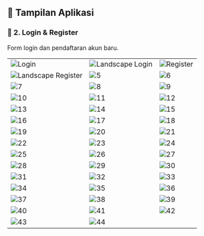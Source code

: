 ## 📸 Tampilan Aplikasi

### 🔐 2. Login & Register
Form login dan pendaftaran akun baru.

| | | |
|---|---|---|
| ![Login](app/src/main/res/drawable/Tampilan_App/file_2025-06-11_04.32.30.png) | ![Landscape Login](app/src/main/res/drawable/Tampilan_App/file_2025-06-11_04.33.22.png) | ![Register](app/src/main/res/drawable/Tampilan_App/file_2025-06-11_04.33.58.png) |
| ![Landscape Register](app/src/main/res/drawable/Tampilan_App/file_2025-06-11_04.34.39.png) | ![5](app/src/main/res/drawable/Tampilan_App/file_2025-06-11_04.36.42.png) | ![6](app/src/main/res/drawable/Tampilan_App/file_2025-06-11_04.37.22.png) |
| ![7](app/src/main/res/drawable/Tampilan_App/file_2025-06-11_04.37.49.png) | ![8](app/src/main/res/drawable/Tampilan_App/file_2025-06-11_04.38.33.png) | ![9](app/src/main/res/drawable/Tampilan_App/file_2025-06-11_04.39.26.png) |
| ![10](app/src/main/res/drawable/Tampilan_App/file_2025-06-11_04.40.16.png) | ![11](app/src/main/res/drawable/Tampilan_App/file_2025-06-11_04.40.40.png) | ![12](app/src/main/res/drawable/Tampilan_App/file_2025-06-11_04.41.04.png) |
| ![13](app/src/main/res/drawable/Tampilan_App/file_2025-06-11_04.42.20.png) | ![14](app/src/main/res/drawable/Tampilan_App/file_2025-06-11_05.27.08.png) | ![15](app/src/main/res/drawable/Tampilan_App/file_2025-06-11_05.27.29.png) |
| ![16](app/src/main/res/drawable/Tampilan_App/file_2025-06-11_05.35.46.png) | ![17](app/src/main/res/drawable/Tampilan_App/file_2025-06-11_05.37.26.png) | ![18](app/src/main/res/drawable/Tampilan_App/file_2025-06-11_05.38.00.png) |
| ![19](app/src/main/res/drawable/Tampilan_App/file_2025-06-11_05.38.25.png) | ![20](app/src/main/res/drawable/Tampilan_App/file_2025-06-11_05.38.52.png) | ![21](app/src/main/res/drawable/Tampilan_App/file_2025-06-11_05.39.35.png) |
| ![22](app/src/main/res/drawable/Tampilan_App/file_2025-06-11_05.40.01.png) | ![23](app/src/main/res/drawable/Tampilan_App/file_2025-06-11_05.40.34.png) | ![24](app/src/main/res/drawable/Tampilan_App/file_2025-06-11_05.40.49.png) |
| ![25](app/src/main/res/drawable/Tampilan_App/file_2025-06-11_05.41.23.png) | ![26](app/src/main/res/drawable/Tampilan_App/file_2025-06-11_05.41.46.png) | ![27](app/src/main/res/drawable/Tampilan_App/file_2025-06-11_05.42.07.png) |
| ![28](app/src/main/res/drawable/Tampilan_App/file_2025-06-11_05.42.26.png) | ![29](app/src/main/res/drawable/Tampilan_App/file_2025-06-11_05.42.47.png) | ![30](app/src/main/res/drawable/Tampilan_App/file_2025-06-11_05.43.09.png) |
| ![31](app/src/main/res/drawable/Tampilan_App/file_2025-06-11_05.43.29.png) | ![32](app/src/main/res/drawable/Tampilan_App/file_2025-06-11_05.44.02.png) | ![33](app/src/main/res/drawable/Tampilan_App/file_2025-06-11_05.44.22.png) |
| ![34](app/src/main/res/drawable/Tampilan_App/file_2025-06-11_05.44.51.png) | ![35](app/src/main/res/drawable/Tampilan_App/file_2025-06-11_05.45.29.png) | ![36](app/src/main/res/drawable/Tampilan_App/file_2025-06-11_05.45.46.png) |
| ![37](app/src/main/res/drawable/Tampilan_App/file_2025-06-11_05.46.04.png) | ![38](app/src/main/res/drawable/Tampilan_App/file_2025-06-11_05.46.23.png) | ![39](app/src/main/res/drawable/Tampilan_App/file_2025-06-11_05.46.40.png) |
| ![40](app/src/main/res/drawable/Tampilan_App/file_2025-06-11_05.47.01.png) | ![41](app/src/main/res/drawable/Tampilan_App/file_2025-06-11_05.47.20.png) | ![42](app/src/main/res/drawable/Tampilan_App/file_2025-06-11_05.47.47.png) |
| ![43](app/src/main/res/drawable/Tampilan_App/file_2025-06-11_05.48.03.png) | ![44](app/src/main/res/drawable/Tampilan_App/file_2025-06-11_05.48.22.png) | |
